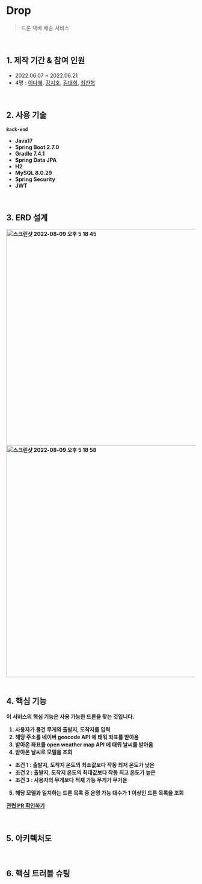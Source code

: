 # Drop
> 드론 택배 배송 서비스 <br/>

<br/>

## 1. 제작 기간 & 참여 인원
* 2022.06.07 ~ 2022.06.21
* 4명 : [이다혜](https://github.com/ekgpgdi), [김지호](https://github.com/kimziaco?tab=repositories), [김대희](https://github.com/eet43), [최찬혁](https://github.com/choichanhyeok)
<br/>

## 2. 사용 기술
<b>```Back-end```<b/>
* Java17
* Spring Boot 2.7.0
* Gradle 7.4.1
* Spring Data JPA
* H2
* MySQL 8.0.29
* Spring Security
* JWT

<br/>

## 3. ERD 설계
<img width="573" alt="스크린샷 2022-08-09 오후 5 18 45" src="https://user-images.githubusercontent.com/84092014/183600270-a8bbe543-5faf-4724-ac3b-91285d1d6552.png">

<img width="615" alt="스크린샷 2022-08-09 오후 5 18 58" src="https://user-images.githubusercontent.com/84092014/183600296-fa7df3a9-fda7-4259-b00f-021ebf68aefc.png">


<br/>
<br/>

## 4. 핵심 기능
이 서비스의 핵심 기능은 사용 가능한 드론을 찾는 것입니다.
1. 사용자가 물건 무게와 출발지, 도착지를 입력
2. 해당 주소를 네이버 geocode API 에 태워 좌표를 받아옴
3. 받아온 좌표를 open weather map API 에 태워 날씨를 받아옴
4. 받아온 날씨로 모델을 조회
* 조건 1 : 출발지, 도착지 온도의 최소값보다 작동 최저 온도가 낮은
* 조건 2 : 출발지, 도착지 온도의 최대값보다 작동 최고 온도가 높은
* 조건 3 : 사용자의 무게보다 적재 가능 무게가 무거운
5. 해당 모델과 일치하는 드론 목록 중 운영 가능 대수가 1 이상인 드론 목록을 조회


[관련 PR 확인하기](https://github.com/eet43/Drop/pull/15)

<br/>

## 5. 아키텍처도

<br/>

## 6. 핵심 트러블 슈팅

